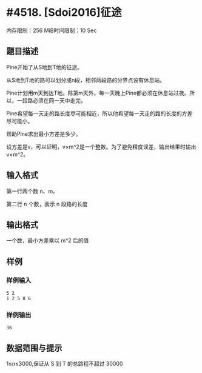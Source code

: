 # #4518. [Sdoi2016]征途

内存限制：256 MiB时间限制：10 Sec

## 题目描述

Pine开始了从S地到T地的征途。

从S地到T地的路可以划分成n段，相邻两段路的分界点设有休息站。

Pine计划用m天到达T地。除第m天外，每一天晚上Pine都必须在休息站过夜。所以，一段路必须在同一天中走完。

Pine希望每一天走的路长度尽可能相近，所以他希望每一天走的路的长度的方差尽可能小。

帮助Pine求出最小方差是多少。

设方差是v，可以证明，v&times;m^2是一个整数。为了避免精度误差，输出结果时输出v&times;m^2。

## 输入格式

第一行两个数 n、m。

第二行 n 个数，表示 n 段路的长度

## 输出格式

 一个数，最小方差乘以 m^2 后的值

## 样例

### 样例输入

    
    5 2
    1 2 5 8 6
    

### 样例输出

    
    36
    

## 数据范围与提示

1&le;n&le;3000,保证从 S 到 T 的总路程不超过 30000
